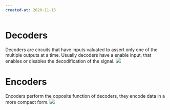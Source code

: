 ```yaml
---
created-at: 2020-11-13
---
```

# Decoders
Decoders are circuits that have inputs valuated to assert only one of the multiple outputs at a time. Usually decoders have a enable input, that enables or disables the decodification of the signal.
![](decoder.png)

# Encoders
Encoders perform the opposite function of decoders, they encode data in a more compact form.
![](encoder.png)